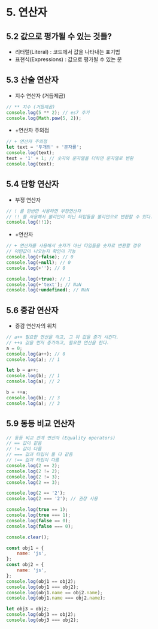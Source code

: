 # 5. 연산자

## 5.2 값으로 평가될 수 있는 것들?

- 리터럴(Literal) : 코드에서 값을 나타내는 표기법
- 표현식(Expressions) : 값으로 평가될 수 있는 문

## 5.3 산술 연산자

- 지수 연산자 (거듭제곱)

```javascript
// ** 지수 (거듭제곱)
console.log(5 ** 2); // es7 추가
console.log(Math.pow(5, 2));
```

- +연산자 주의점

```javascript
// + 연산자 주의점
let text = '두개의' + '문자를';
console.log(text);
text = '1' + 1; // 숫자와 문자열을 더하면 문자열로 변환
console.log(text);
```

## 5.4 단항 연산자

- 부정 연산자

```javascript
// ! 를 한번만 사용하면 부정연산자
// !! 를 사용해서 불리언이 아닌 타입들을 불리언으로 변환할 수 있다.
console.log(!!1);
```

- +연산자

```javascript
// + 연산자를 사용해서 숫자가 아닌 타입들을 숫자로 변환할 경우
// 어떤값이 나오는지 확인이 가능
console.log(+false); // 0
console.log(+null); // 0
console.log(+''); // 0

console.log(+true); // 1
console.log(+'text'); // NaN
console.log(+undefined); // NaN
```

## 5.6 증감 연산자

- 증감 연산자의 위치

```javascript
// a++ 필요한 연산을 하고, 그 뒤 값을 증가 시킨다.
// ++a 값을 먼저 증가하고, 필요한 연산을 한다.
a = 0;
console.log(a++); // 0
console.log(a); // 1

let b = a++;
console.log(b); // 1
console.log(a); // 2

b = ++a;
console.log(b); // 3
console.log(a); // 3
```

## 5.9 동등 비교 연산자

```javascript
// 동등 비교 관계 연산자 (Equality operators)
// == 값이 같음
// != 값이 다름
// === 값과 타입이 둘 다 같음
// !== 값과 타입이 다름
console.log(2 == 2);
console.log(2 != 2);
console.log(2 != 3);
console.log(2 == 3);

console.log(2 == '2');
console.log(2 === '2'); // 권장 사용

console.log(true == 1);
console.log(true === 1);
console.log(false == 0);
console.log(false === 0);

console.clear();

const obj1 = {
	name: 'js',
};
const obj2 = {
	name: 'js',
};
console.log(obj1 == obj2);
console.log(obj1 === obj2);
console.log(obj1.name == obj2.name);
console.log(obj1.name === obj2.name);

let obj3 = obj2;
console.log(obj3 == obj2);
console.log(obj3 === obj2);
```
